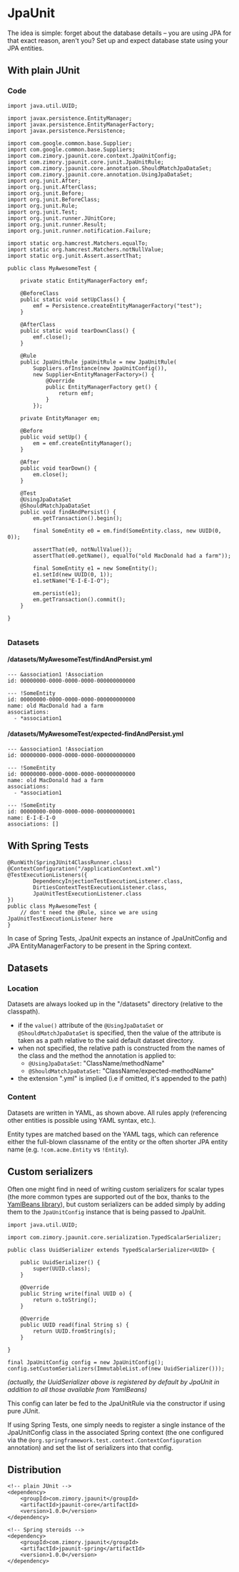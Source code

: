 # JpaUnit

The idea is simple: forget about the database details – you are using JPA for that exact reason, aren't you? Set up and expect database state using your JPA entities.

## With plain JUnit

### Code

```
import java.util.UUID;

import javax.persistence.EntityManager;
import javax.persistence.EntityManagerFactory;
import javax.persistence.Persistence;

import com.google.common.base.Supplier;
import com.google.common.base.Suppliers;
import com.zimory.jpaunit.core.context.JpaUnitConfig;
import com.zimory.jpaunit.core.junit.JpaUnitRule;
import com.zimory.jpaunit.core.annotation.ShouldMatchJpaDataSet;
import com.zimory.jpaunit.core.annotation.UsingJpaDataSet;
import org.junit.After;
import org.junit.AfterClass;
import org.junit.Before;
import org.junit.BeforeClass;
import org.junit.Rule;
import org.junit.Test;
import org.junit.runner.JUnitCore;
import org.junit.runner.Result;
import org.junit.runner.notification.Failure;

import static org.hamcrest.Matchers.equalTo;
import static org.hamcrest.Matchers.notNullValue;
import static org.junit.Assert.assertThat;

public class MyAwesomeTest {

    private static EntityManagerFactory emf;

    @BeforeClass
    public static void setUpClass() {
        emf = Persistence.createEntityManagerFactory("test");
    }

    @AfterClass
    public static void tearDownClass() {
        emf.close();
    }
    
    @Rule
    public JpaUnitRule jpaUnitRule = new JpaUnitRule(
        Suppliers.ofInstance(new JpaUnitConfig()), 
        new Supplier<EntityManagerFactory>() {
            @Override
            public EntityManagerFactory get() {
                return emf;
            }
        });

    private EntityManager em;

    @Before
    public void setUp() {
        em = emf.createEntityManager();
    }

    @After
    public void tearDown() {
        em.close();
    }

    @Test
    @UsingJpaDataSet
    @ShouldMatchJpaDataSet
    public void findAndPersist() {
        em.getTransaction().begin();

        final SomeEntity e0 = em.find(SomeEntity.class, new UUID(0, 0));

        assertThat(e0, notNullValue());
        assertThat(e0.getName(), equalTo("old MacDonald had a farm"));

        final SomeEntity e1 = new SomeEntity();
        e1.setId(new UUID(0, 1));
        e1.setName("E-I-E-I-O");

        em.persist(e1);
        em.getTransaction().commit();
    }
    
}
    
```

### Datasets
#### /datasets/MyAwesomeTest/findAndPersist.yml

```
--- &association1 !Association
id: 00000000-0000-0000-0000-000000000000

--- !SomeEntity
id: 00000000-0000-0000-0000-000000000000
name: old MacDonald had a farm
associations:
  - *association1
```

#### /datasets/MyAwesomeTest/expected-findAndPersist.yml

```
--- &association1 !Association
id: 00000000-0000-0000-0000-000000000000

--- !SomeEntity
id: 00000000-0000-0000-0000-000000000000
name: old MacDonald had a farm
associations:
  - *association1

--- !SomeEntity
id: 00000000-0000-0000-0000-000000000001
name: E-I-E-I-O
associations: []
```


## With Spring Tests
```
@RunWith(SpringJUnit4ClassRunner.class)
@ContextConfiguration("/applicationContext.xml")
@TestExecutionListeners({
        DependencyInjectionTestExecutionListener.class,
        DirtiesContextTestExecutionListener.class,
        JpaUnitTestExecutionListener.class
})
public class MyAwesomeTest {
    // don't need the @Rule, since we are using JpaUnitTestExecutionListener here
}
```

In case of Spring Tests, JpaUnit expects an instance of JpaUnitConfig and JPA EntityManagerFactory to be present in the Spring context.

## Datasets

### Location

Datasets are always looked up in the "/datasets" directory (relative to the classpath). 

- if the ```value()``` attribute of the ```@UsingJpaDataSet``` or ```@ShouldMatchJpaDataSet``` is specified, then the value of the attribute is taken as a path relative to the said default dataset directory.
- when not specified, the relative path is constructed from the names of the class and the method the annotation is applied to:
  - ```@UsingJpaDataSet```: "ClassName/methodName"
  - ```@ShouldMatchJpaDataSet```: "ClassName/expected-methodName"
- the extension ".yml" is implied (i.e if omitted, it's appended to the path)
 
### Content

Datasets are written in YAML, as shown above. All rules apply (referencing other entities is possible using YAML syntax, etc.).

Entity types are matched based on the YAML tags, which can reference either the full-blown classname of the entity or the often shorter JPA entity name (e.g. ```!com.acme.Entity``` vs ```!Entity```).

## Custom serializers

Often one might find in need of writing custom serializers for scalar types (the more common types are supported out of the box, thanks to the [YamlBeans library](http://yamlbeans.sourceforge.net/)), but custom serializers can be added simply by adding them to the ```JpaUnitConfig``` instance that is being passed to JpaUnit.

```
import java.util.UUID;

import com.zimory.jpaunit.core.serialization.TypedScalarSerializer;

public class UuidSerializer extends TypedScalarSerializer<UUID> {

    public UuidSerializer() {
        super(UUID.class);
    }

    @Override
    public String write(final UUID o) {
        return o.toString();
    }

    @Override
    public UUID read(final String s) {
        return UUID.fromString(s);
    }

}

final JpaUnitConfig config = new JpaUnitConfig();
config.setCustomSerializers(ImmutableList.of(new UuidSerializer()));
```

_(actually, the UuidSerializer above is registered by default by JpaUnit in addition to all those available from YamlBeans)_

This config can later be fed to the JpaUnitRule via the constructor if using pure JUnit. 

If using Spring Tests, one simply needs to register a single instance of the JpaUnitConfig class in the associated Spring context (the one configured via the ```@org.springframework.test.context.ContextConfiguration``` annotation) and set the list of serializers into that config.

## Distribution
```
<!-- plain JUnit -->
<dependency>
    <groupId>com.zimory.jpaunit</groupId>
    <artifactId>jpaunit-core</artifactId>
    <version>1.0.0</version>
</dependency>

<!-- Spring steroids -->
<dependency>
    <groupId>com.zimory.jpaunit</groupId>
    <artifactId>jpaunit-spring</artifactId>
    <version>1.0.0</version>
</dependency>
```
